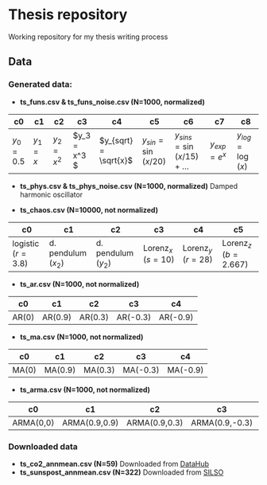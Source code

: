 # Thesis repository
Working repository for my thesis writing process

## Data

### Generated data:
- **ts_funs.csv & ts_funs_noise.csv (N=1000, normalized)**

| c0 | c1 | c2 | c3 | c4 | c5 | c6 | c7 | c8 |
| --- | --- | --- | --- | --- | --- | --- | --- | --- |
| $y_0 = 0.5$  | $y_1 = x$  | $y_2 = x^2$ | $y_3 = x^3 $ | $y_{sqrt} = \sqrt{x}$ | $y_{sin} = \sin (x/20)$ | $y_{sins} = \sin (x/15) + \ldots$ | $y_{exp} = e^x$ | $y_{log} = \log (x)$ |

- **ts_phys.csv & ts_phys_noise.csv (N=1000, normalized)**
Damped harmonic oscillator

- **ts_chaos.csv (N=10000, not normalized)**

| c0 | c1 | c2 | c3 | c4 | c5 |
| --- | --- | --- | --- | --- | --- |
| logistic ($r=3.8$) | d. pendulum ($x_2$) | d. pendulum ($y_2$) | Lorenz$_x$ ($s=10$) | Lorenz$_y$ ($r=28$) | Lorenz$_z$ ($b=2.667$) |

- **ts_ar.csv (N=1000, not normalized)**

| c0 | c1 | c2 | c3 | c4 |
| --- | --- | --- | --- | --- |
| AR(0) | AR(0.9) | AR(0.3) | AR(-0.3) | AR(-0.9) |

- **ts_ma.csv (N=1000, not normalized)**

| c0 | c1 | c2 | c3 | c4 |
| --- | --- | --- | --- | --- |
| MA(0) | MA(0.9) | MA(0.3) | MA(-0.3) | MA(-0.9) |

- **ts_arma.csv (N=1000, not normalized)**

| c0 | c1 | c2 | c3 | c4 | c5 | c6 | c7 | c8 | c9 | c10 | c11 | c12 | c13 | c14 | c15 | c16 |
| --- | --- | --- | --- | --- | --- | --- | --- | --- | --- | --- | --- | --- | --- | --- | --- | --- |
| ARMA(0,0) | ARMA(0.9,0.9) | ARMA(0.9,0.3) | ARMA(0.9,-0.3) | ARMA(0.9,-0.9) | ARMA(0.3,0.9) | ARMA(0.3,0.3) | ARMA(0.3,-0.3) | ARMA(0.3,-0.9) | ARMA(-0.3,0.9) | ARMA(-0.3,0.3) | ARMA(-0.3,-0.3) | ARMA(-0.3,-0.9) | ARMA(-0.9,0.9) | ARMA(-0.9,0.3) | ARMA(-0.9,-0.3) | ARMA(-0.9,-0.9) |


### Downloaded data
- **ts_co2_annmean.csv (N=59)**
Downloaded from [DataHub](https://datahub.io/core/co2-ppm)
- **ts_sunspost_annmean.csv (N=322)**
Downloaded from [SILSO](https://www.sidc.be/silso/datafiles)
